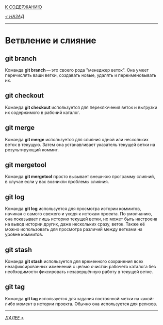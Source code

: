 [К СОДЕРЖАНИЮ](readme.md)

*[< НАЗАД](basiccommands.md)*

---

# Ветвление и слияние

## **git branch**
Команда **git branch** — это своего рода "менеджер веток". Она умеет перечислять ваши ветки, создавать новые, удалять и переименовывать их.
## **git checkout**

Команда **git checkout** используется для переключения веток и выгрузки их содержимого в рабочий каталог.

## **git merge**
Команда **git merge** используется для слияния одной или нескольких веток в текущую. Затем она устанавливает указатель текущей ветки на результирующий коммит.

## **git mergetool**
Команда **git mergetool** просто вызывает внешнюю программу слияний, в случае если у вас возникли проблемы слияния.

## **git log**
Команда **git log** используется для просмотра истории коммитов, начиная с самого свежего и уходя к истокам проекта. По умолчанию, она показывает лишь историю текущей ветки, но может быть настроена на вывод истории других, даже нескольких сразу, веток. Также её можно использовать для просмотра различий между ветками на уровне коммитов.

## **git stash**
Команда **git stash** используется для временного сохранения всех незафиксированных изменений с целью очистки рабочего каталога без необходимости фиксировать незавершённую работу в текущей ветке.

## **git tag**
Команда **git tag** используется для задания постоянной метки на какой-либо момент в истории проекта. Обычно она используется для релизов.

---

*[ДАЛЕЕ >](collab_and_updating.md)*